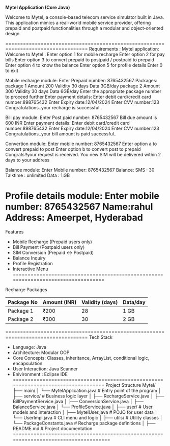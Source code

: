 **Mytel Application (Core Java)**

  Welcome to Mytel, a console-based telecom service simulator built in Java. This application mimics a real-world mobile service provider, offering prepaid and postpaid functionalities through a modular and object-oriented design.

==================================================================================
Requirements :
          Mytel application: 
  Welcome to Mytel  : 
  Enter option 1 for mobile recharge 
  Enter option 2 for pay bills 
  Enter option 3 to convert prepaid to postpaid / postpaid to prepaid  
  Enter option 4 to know the balance 
  Enter option 5 for profile details 
  Enter 0 to exit  
  
Mobile recharge module: 
  Enter Prepaid number: 8765432567 
  Packages: 
    package 1 
    Amount   200 
    Validity 30 days 
    Data 3GB/day 
  package 2 
    Amount   300 
    Validity 30 days 
    Data 6GB/day 
Enter the appropriate package number to proceed further 
  Enter payment details: 
  Enter debit card/credit card number:898765432 
  Enter Expiry date:12/04/2024 
  Enter CVV number:123 
  Congratulations..your recharge is successful.. 

  Bill pay module: 
    Enter Post paid number: 8765432567 
    Bill due amount is  600 INR 
    Enter payment details: 
    Enter debit card/credit card number:898765432 
    Enter Expiry date:12/04/2024 
    Enter CVV number:123 
  Congratulations..your bill amount is paid successful.. 

  Convertion module: 
    Enter mobile number: 8765432567 
    Enter  option a to convert prepaid to post 
    Enter option b to convert post to prepaid 
    Congrats!!your request is received. You new SIM will be delivered within 2 days to your address 
 
  Balance module: 
    Enter Mobile number: 8765432567 
    Balance: 
    SMS : 30 
    Talktime : unlimited 
    Data  :  1.GB 

  Profile details module: 
    Enter mobile number: 8765432567 
    Name:rahul 
    Address: Ameerpet, Hyderabad
==================================================================================
Features
  - Mobile Recharge (Prepaid users only)
  - Bill Payment (Postpaid users only)
  - SIM Conversion (Prepaid ↔ Postpaid)
  - Balance Inquiry
  - Profile Registration
  - Interactive Menu
==================================================================================

Recharge Packages

| Package No | Amount (INR) | Validity (days) | Data/day |
|------------|--------------|------------------|----------|
| Package 1  | ₹200         | 28               | 1 GB     |
| Package 2  | ₹300         | 30               | 2 GB     |

==================================================================================
 Tech Stack
  - Language: Java
  - Architecture: Modular OOP
  - Core Concepts: Classes, inheritance, ArrayList, conditional logic, encapsulation
  - User Interaction: Java Scanner
  - Enivironment : Eclipse IDE
==================================================================================
Project Structure
Mytel/
├── main/
│   └── MytelApplication.java         # Entry point of the program
│
├── service/                          # Business logic layer
│   ├── RechargeService.java
│   ├── BillPaymentService.java
│   ├── ConversionService.java
│   ├── BalanceService.java
│   └── ProfileService.java
│
├── user/                             # User models and interaction
│   ├── MytelUser.java                # POJO for user data
│   └── UserImpl.java                 # CLI menu and logic
│
├── utils/                            # Utility classes
│   └── PackageConstants.java         # Recharge package definitions
│
├── README.md                         # Project documentation
====================================================================================
